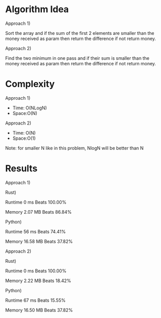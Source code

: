 # Algorithm Idea

Approach 1)

Sort the array and if the sum of the first 2 elements are smaller than the money received as param then return the difference if not return money.

Approach 2)

Find the two minimum in one pass and if their sum is smaller than the money received as param then return the difference if not return money.

# Complexity

Approach 1)

- Time: O(NLogN)
-  Space:O(N)
  
Approach 2)

- Time: O(N)
- Space:O(1)

Note: for smaller N like in this problem, NlogN will be better than N

# Results

Approach 1)

Rust)

Runtime
0
ms
Beats
100.00%

Memory
2.07
MB
Beats
86.84%

Python)

Runtime
56
ms
Beats
74.41%

Memory
16.58
MB
Beats
37.82%

Approach 2)

Rust)

Runtime
0
ms
Beats
100.00%

Memory
2.22
MB
Beats
18.42%

Python)

Runtime
67
ms
Beats
15.55%

Memory
16.50
MB
Beats
37.82%